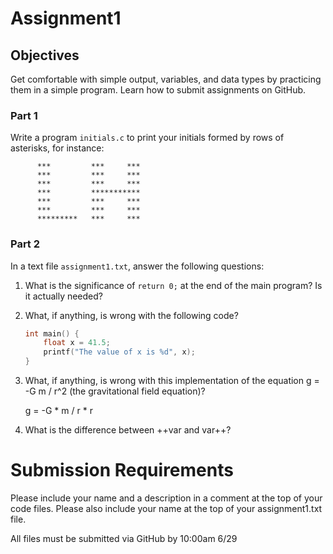 # Assignment1

## Objectives
Get comfortable with simple output, variables, and data types by practicing them in a simple program.
Learn how to submit assignments on GitHub.

### Part 1
Write a program `initials.c` to print your initials formed by rows of asterisks, for instance:
```
      ***         ***     ***
      ***         ***     ***
      ***         ***     ***
      ***         ***********
      ***         ***     ***
      ***         ***     ***
      *********   ***     ***
```

### Part 2
In a text file `assignment1.txt`, answer the following questions:

1.  What is the significance of `return 0;` at the end of the main program?  Is it actually needed?

2.  What, if anything, is wrong with the following code?

    ```c
    int main() {  
        float x = 41.5;  
        printf("The value of x is %d", x);  
    }  
    ```
3.  What, if anything, is wrong with this implementation of the equation g = -G m / r^2 (the gravitational field equation)?

    g = -G * m / r * r

4. What is the difference between ++var and var++?


# Submission Requirements
Please include your name and a description in a comment at the top of your code files.  Please also include your name at the top of your assignment1.txt file.

All files must be submitted via GitHub by 10:00am 6/29

